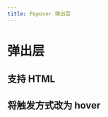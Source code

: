 ```yaml
---
title: Popover 弹出层
---
```

#  弹出层

## 支持 HTML
<ClientOnly>
  <popover-demo-1></popover-demo-1>
  <popover-demo-2></popover-demo-2>
</ClientOnly>

## 将触发方式改为 hover
<ClientOnly>
  <popover-demo-2></popover-demo-2>
</ClientOnly>